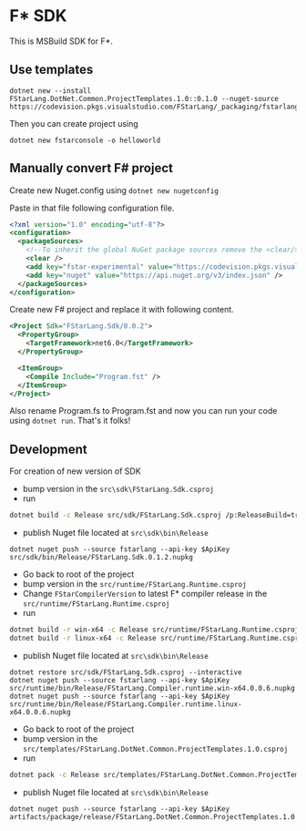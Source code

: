 # F* SDK

This is MSBuild SDK for F*.


## Use templates

```shell
dotnet new --install FStarLang.DotNet.Common.ProjectTemplates.1.0::0.1.0 --nuget-source https://codevision.pkgs.visualstudio.com/FStarLang/_packaging/fstarlang/nuget/v3/index.json
```

Then you can create project using
```shell
dotnet new fstarconsole -o helloworld
```

## Manually convert F# project

Create new Nuget.config using `dotnet new nugetconfig`

Paste in that file following configuration file.
```xml
<?xml version="1.0" encoding="utf-8"?>
<configuration>
  <packageSources>
    <!--To inherit the global NuGet package sources remove the <clear/> line below -->
    <clear />
    <add key="fstar-experimental" value="https://codevision.pkgs.visualstudio.com/FStarLang/_packaging/fstarlang/nuget/v3/index.json" />
    <add key="nuget" value="https://api.nuget.org/v3/index.json" />
  </packageSources>
</configuration>
```

Create new F# project and replace it with following content.

```xml
<Project Sdk="FStarLang.Sdk/0.0.2">
  <PropertyGroup>
    <TargetFramework>net6.0</TargetFramework>
  </PropertyGroup>

  <ItemGroup>
    <Compile Include="Program.fst" />
  </ItemGroup>
</Project>
```
Also rename Program.fs to Program.fst and now you can run your code using `dotnet run`. That's it folks!

## Development

For creation of new version of SDK
- bump version in the `src\sdk\FStarLang.Sdk.csproj`
- run 
```sh
dotnet build -c Release src/sdk/FStarLang.Sdk.csproj /p:ReleaseBuild=true
```
- publish Nuget file located at `src\sdk\bin\Release`
```
dotnet nuget push --source fstarlang --api-key $ApiKey src/sdk/bin/Release/FStarLang.Sdk.0.1.2.nupkg
```
- Go back to root of the project
- bump version in the `src/runtime/FStarLang.Runtime.csproj`
- Change `FStarCompilerVersion` to latest F* compiler release in the `src/runtime/FStarLang.Runtime.csproj`
- run
```sh
dotnet build -r win-x64 -c Release src/runtime/FStarLang.Runtime.csproj /p:ReleaseBuild=true
dotnet build -r linux-x64 -c Release src/runtime/FStarLang.Runtime.csproj /p:ReleaseBuild=true
```
- publish Nuget file located at `src\sdk\bin\Release`
```
dotnet restore src/sdk/FStarLang.Sdk.csproj --interactive
dotnet nuget push --source fstarlang --api-key $ApiKey src/runtime/bin/Release/FStarLang.Compiler.runtime.win-x64.0.0.6.nupkg
dotnet nuget push --source fstarlang --api-key $ApiKey src/runtime/bin/Release/FStarLang.Compiler.runtime.linux-x64.0.0.6.nupkg
```
- Go back to root of the project
- bump version in the `src/templates/FStarLang.DotNet.Common.ProjectTemplates.1.0.csproj`
- run
```sh
dotnet pack -c Release src/templates/FStarLang.DotNet.Common.ProjectTemplates.1.0.csproj /p:ReleaseBuild=true
```
- publish Nuget file located at `src\sdk\bin\Release`
```
dotnet nuget push --source fstarlang --api-key $ApiKey artifacts/package/release/FStarLang.DotNet.Common.ProjectTemplates.1.0.0.1.2.nupkg
```

